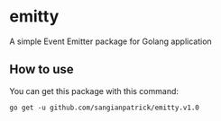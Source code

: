# emitty

A simple Event Emitter package for Golang application

## How to use

You can get this package with this command:

```go get -u github.com/sangianpatrick/emitty.v1.0```

